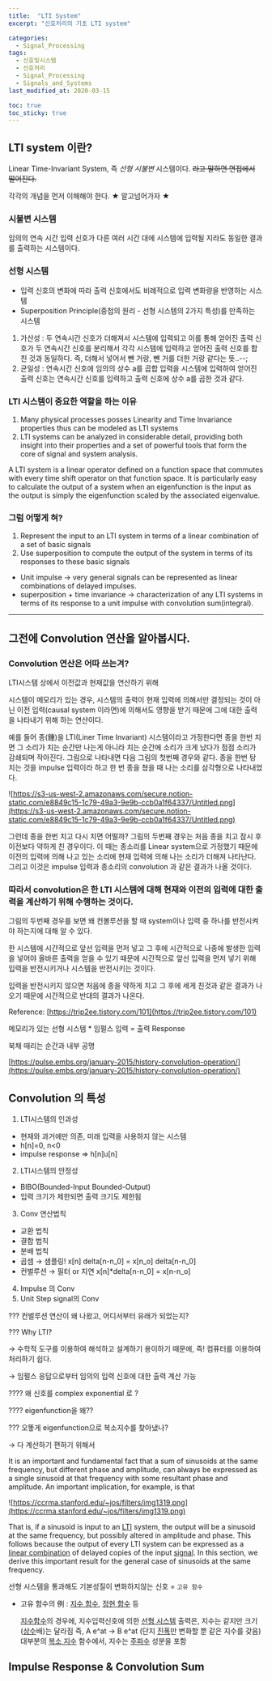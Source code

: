 ```yaml
---
title:  "LTI System"
excerpt: "신호처리의 기초 LTI system"

categories:
  - Signal_Processing
tags:
  - 신호및시스템
  - 신호처리
  - Signal_Processing
  - Signals_and_Systems
last_modified_at: 2020-03-15

toc: true
toc_sticky: true
---
```



## LTI system 이란?
Linear Time-Invariant System, 즉 *선형 시불변* 시스템이다.
~~라고 말하면 면접에서 떨어진다.~~

각각의 개념을 먼저 이해해야 한다. ★ 알고넘어가자 ★

### 시불변 시스템
임의의 연속 시간 입력 신호가 다른 여러 시간 대에 시스템에 입력될 지라도 동일한 결과를 출력하는 시스템이다.

### 선형 시스템
- 입력 신호의 변화에 따라 출력 신호에서도 비례적으로 입력 변화량을 반영하는 시스템
- Superposition Principle(중첩의 원리 - 선형 시스템의 2가지 특성)를 만족하는 시스템
1. 가산성 : 두 연속시간 신호가 더해져서 시스템에 입력되고 이를 통해 얻어진 출력 신호가 두 연속시간 신호를 분리해서 각각 시스템에 입력하고 얻어진 출력 신호를 합친 것과 동일하다. 즉, 더해서 넣어서 뺀 거랑, 뺀 거를 더한 거랑 같다는 뜻..--;
2. 균일성 : 연속시간 신호에 임의의 상수 a를 곱합 입력을 시스템에 입력하여 얻어진 출력 신호는 연속시간 신호를 입력하고 출력 신호에 상수 a를 곱한 것과 같다.


### LTI 시스템이 중요한 역할을 하는 이유
1. Many physical processes posses Linearity and Time Invariance properties thus can be modeled as LTI systems
2. LTI systems can be analyzed in considerable detail, providing both insight into their properties and a set of powerful tools that form the core of signal and system analysis.

A LTI system is a linear operator defined on a function space that commutes with every time shift operator on that function space. It is particularly easy to calculate the output of a system when an eigenfunction is the input as the output is simply the eigenfunction scaled by the associated eigenvalue.

### 그럼 어떻게 혀?
1. Represent the input to an LTI system in terms of a linear combination of a set of basic signals
2. Use superposition to compute the output of the system in terms of its responses to these basic signals

- Unit impulse → very general signals can be represented  as linear combinations of delayed impulses.
- superposition + time invariance → characterization of any LTI systems in terms of its response to a unit impulse with convolution sum(integral).


---

## 그전에 Convolution 연산을 알아봅시다.

### Convolution 연산은 어따 쓰는겨?
LTI시스템 상에서 이전값과 현재값을 연산하기 위해

시스템이 메모리가 있는 경우, 시스템의 출력이 현재 입력에 의해서만 결정되는 것이 아닌 이전 입력(causal system 이라면)에 의해서도 영향을 받기 때문에 그에 대한 출력을 나타내기 위해 하는 연산이다.

예를 들어 종(鍾)을 LTI(Liner Time Invariant) 시스템이라고 가정한다면 종을 한번 치면 그 소리가 치는 순간만 나는게 아니라 치는 순간에 소리가 크게 났다가 점점 소리가 감쇄되며 작아진다. 그림으로 나타내면 다음 그림의 첫번째 경우와 같다. 종을 한번 탕 치는 것을 impulse 입력이라 하고 한 번 종을 쳤을 때 나는 소리를 삼각형으로 나타내었다.

![https://s3-us-west-2.amazonaws.com/secure.notion-static.com/e8849c15-1c79-49a3-9e9b-ccb0a1f64337/Untitled.png](https://s3-us-west-2.amazonaws.com/secure.notion-static.com/e8849c15-1c79-49a3-9e9b-ccb0a1f64337/Untitled.png)

그런데 종을 한번 치고 다시 치면 어떨까? 그림의 두번째 경우는 처음 종을 치고 잠시 후 이전보다 약하게 친 경우이다. 이 때는 종소리를 Linear system으로 가정했기 때문에 이전의 입력에 의해 나고 있는 소리에 현재 입력에 의해 나는 소리가 더해져 나타난다. 그리고 이것은 impulse 입력과 종소리의 convolution 과 같은 결과가 나올 것이다.



### 따라서 convolution은 한 LTI 시스템에 대해 현재와 이전의 입력에 대한 출력을 계산하기 위해 수행하는 것이다.

그림의 두번째 경우를 보면 왜 컨볼루션을 할 때 system이나 입력 중 하나를 반전시켜야 하는지에 대해 알 수 있다.

한 시스템에 시간적으로 앞선 입력을 먼저 넣고 그 후에 시간적으로 나중에 발생한 입력을 넣어야 올바른 출력을 얻을 수 있기 때문에 시간적으로 앞선 입력을 먼저 넣기 위해 입력을 반전시키거나 시스템을 반전시키는 것이다.

입력을 반전시키지 않으면 처음에 종을 약하게 치고 그 후에 세게 친것과 같은 결과가 나오기 때문에 시간적으로 반대의 결과가 나온다.

Reference: [https://trip2ee.tistory.com/101](https://trip2ee.tistory.com/101)

메모리가 있는 선형 시스템 * 임펄스 입력 = 출력 Response

북채 때리는 순간과 내부 공명

 [https://pulse.embs.org/january-2015/history-convolution-operation/](https://pulse.embs.org/january-2015/history-convolution-operation/)


## Convolution 의 특성

1. LTI시스템의 인과성
- 현재와 과거에만 의존, 미래 입력을 사용하지 않는 시스템
- h[n]=0, n<0
- impulse response ⇒ h[n]u[n]

2. LTI시스템의 안정성
- BIBO(Bounded-Input Bounded-Output)
- 입력 크기가 제한되면 출력 크기도 제한됨
3. Conv 연산법칙
- 교환 법칙
- 결합 법칙
- 분배 법칙
- 곱셈 → 샘플링! x[n] delta[n-n_0] = x[n_o] delta[n-n_0]
- 컨벌루션 → 필터 or 지연   x[n]*delta[n-n_0] = x[n-n_o]
4. Impulse 의 Conv
5. Unit Step signal의 Conv








??? 컨벌루션 연산이 왜 나왔고, 어디서부터 유래가 되었는지?

??? Why LTI?

→ 수학적 도구를 이용하여 해석하고 설계하기 용이하기 때문에, 즉! 컴퓨터를 이용하여 처리하기 쉽다.

→ 임펄스 응답으로부터 임의의 입력 신호에 대한 출력 계산 가능

???? 왜 신호를 complex exponential 로 ?

???? eigenfunction을 왜??

??? 오똫게 eigenfunction으로 복소지수를 찾아냈나?

→ 다 계산하기 편하기 위해서


It is an important and fundamental fact that a sum of sinusoids at the same frequency, but different phase and amplitude, can always be expressed as a single sinusoid at that frequency with some resultant phase and amplitude. An important implication, for example, is that

![https://ccrma.stanford.edu/~jos/filters/img1319.png](https://ccrma.stanford.edu/~jos/filters/img1319.png)

That is, if a sinusoid is input to an [LTI](https://ccrma.stanford.edu/~jos/filters/Linear_Time_Invariant_Digital_Filters.html) system, the output will be a sinusoid at the same frequency, but possibly altered in amplitude and phase. This follows because the output of every LTI system can be expressed as a [linear combination](http://mathworld.wolfram.com/LinearCombination.html) of delayed copies of the input [signal](http://ccrma.stanford.edu/~jos/filters/Definition_Signal.html). In this section, we derive this important result for the general case of sinusoids at the same frequency.


선형 시스템을 통과해도 기본성질이 변화하지않는 신호 = `고유 함수`

- 고유 함수의 例 : [지수 함수](http://www.ktword.co.kr/word/abbr_view.php?nav=&m_temp1=3756&id=130), [정현 함수](http://www.ktword.co.kr/word/abbr_view.php?nav=&m_temp1=3663&id=130) 등

    [지수함수](http://www.ktword.co.kr/word/abbr_view.php?nav=&m_temp1=3756&id=130)의 경우에, 지수입력신호에 의한 [선형 시스템](http://www.ktword.co.kr/word/abbr_view.php?nav=&m_temp1=2632&id=142) 출력은, 지수는 같지만 크기([상수](http://www.ktword.co.kr/word/abbr_view.php?nav=&m_temp1=3072&id=508)배)는 달라짐
    즉, A e^at -> B e^at (단지 [진폭](http://www.ktword.co.kr/word/abbr_view.php?nav=&m_temp1=4706&id=1009)만 변화할 뿐 같은 지수를 갖음)
    대부분의 [복소 지수](http://www.ktword.co.kr/word/abbr_view.php?nav=&m_temp1=4810&id=130) 함수에서, 지수는 [주파수](http://www.ktword.co.kr/word/abbr_view.php?nav=&m_temp1=4148&id=1009) 성분을 포함

## Impulse Response & Convolution Sum
